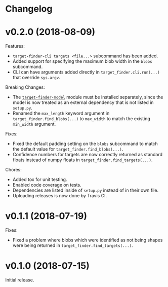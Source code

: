 # Changelog

# v0.2.0 (2018-08-09)

Features:

- `target-finder-cli targets <file...>` subcommand has been added.
- Added support for specifying the maximum blob width in the `blobs`
  subcommand.
- CLI can have arguments added directly in `target_finder.cli.run(...)` that
  override `sys.argv`.

Breaking Changes:

- The [`target-finder-model`](https://github.com/uavaustin/target-finder-model)
  module must be installed separately, since the model is now treated as an
  external dependency that is not listed in `setup.py`.
- Renamed the `max_length` keyword argument in `target_finder.find_blobs(...)`
  to `max_width` to match the existing `min_width` argument.

Fixes:

- Fixed the default padding setting on the `blobs` subcommand to match the
  default value for `target_finder.find_blobs(...)`.
- Confidence numbers for targets are now correctly returned as standard floats
  instead of numpy floats in `target_finder.find_targets(...)`.

Chores:

- Added tox for unit testing.
- Enabled code coverage on tests.
- Dependencies are listed inside of `setup.py` instead of in their own file.
- Uploading releases is now done by Travis CI.

# v0.1.1 (2018-07-19)

Fixes:

- Fixed a problem where blobs which were identified as not being shapes were
  being returned in `target_finder.find_targets(...)`.

# v0.1.0 (2018-07-15)

Initial release.
